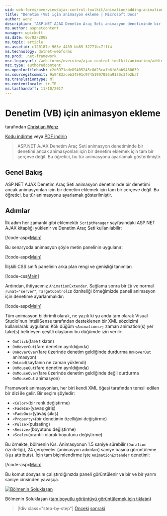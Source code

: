 ```yaml
---
uid: web-forms/overview/ajax-control-toolkit/animation/adding-animation-to-a-control-vb
title: "Denetim (VB) için animasyon ekleme | Microsoft Docs"
author: wenz
description: "ASP.NET AJAX Denetim Araç Seti animasyon denetiminde bir denetimi ancak animasyonları için bir denetim eklemek için tam bir çerçeve değil. Bu öğreticide gösterilmiştir nasıl..."
ms.author: aspnetcontent
manager: wpickett
ms.date: 06/02/2008
ms.topic: article
ms.assetid: c120187e-963e-4439-bb85-32771bc7f1f4
ms.technology: dotnet-webforms
ms.prod: .net-framework
msc.legacyurl: /web-forms/overview/ajax-control-toolkit/animation/adding-animation-to-a-control-vb
msc.type: authoredcontent
ms.openlocfilehash: c2d6971ade89405245c8d23cafb6fd8bb9468639
ms.sourcegitcommit: 9a9483aceb34591c97451997036a9120c3fe2baf
ms.translationtype: MT
ms.contentlocale: tr-TR
ms.lasthandoff: 11/10/2017
---
```

<a name="adding-animation-to-a-control-vb"></a>Denetim (VB) için animasyon ekleme
====================
tarafından [Christian Wenz](https://github.com/wenz)

[Kodu indirme](http://download.microsoft.com/download/f/9/a/f9a26acd-8df4-4484-8a18-199e4598f411/Animation1.vb.zip) veya [PDF indirin](http://download.microsoft.com/download/6/7/1/6718d452-ff89-4d3f-a90e-c74ec2d636a3/animation1VB.pdf)

> ASP.NET AJAX Denetim Araç Seti animasyon denetiminde bir denetimi ancak animasyonları için bir denetim eklemek için tam bir çerçeve değil. Bu öğretici, bu tür animasyonu ayarlamak gösterilmiştir.


## <a name="overview"></a>Genel Bakış

ASP.NET AJAX Denetim Araç Seti animasyon denetiminde bir denetimi ancak animasyonları için bir denetim eklemek için tam bir çerçeve değil. Bu öğretici, bu tür animasyonu ayarlamak gösterilmiştir.

## <a name="steps"></a>Adımlar

İlk adım her zamanki gibi eklemektir `ScriptManager` sayfasındaki ASP.NET AJAX kitaplığı yüklenir ve Denetim Araç Seti kullanılabilir:

[!code-aspx[Main](adding-animation-to-a-control-vb/samples/sample1.aspx)]

Bu senaryoda animasyon şöyle metin panelinin uygulanır:

[!code-aspx[Main](adding-animation-to-a-control-vb/samples/sample2.aspx)]

İlişkili CSS sınıfı panelinin arka plan rengi ve genişliği tanımlar:

[!code-css[Main](adding-animation-to-a-control-vb/samples/sample3.css)]

Ardından, ihtiyacımız `AnimationExtender`. Sağlama sonra bir `ID` ve normal `runat="server"`, `TargetControlID` özniteliği örneğimizde paneli animasyon için denetime ayarlanmalıdır:

[!code-aspx[Main](adding-animation-to-a-control-vb/samples/sample4.aspx)]

Tüm animasyon bildirimli olarak, ne yazık ki şu anda tam olarak Visual Studio'nun IntelliSense tarafından desteklenen bir XML sözdizimi kullanılarak uygulanır. Kök düğüm `<Animations>;` zaman animation(s) yer take(s) belirleyen çeşitli olaylarını bu düğümde izin verilir:

- `OnClick`(fare tıklatın)
- `OnHoverOut`(fare denetim ayrıldığında)
- `OnHoverOver`(fare üzerinde denetim geldiğinde durdurma `OnHoverOut` animasyon)
- `OnLoad`(sayfanın ne zaman yüklendi)
- `OnMouseOut`(fare denetim ayrıldığında)
- `OnMouseOver`(fare üzerinde denetim geldiğinde değil durdurma `OnMouseOut` animasyon)

Framework animasyonları, her biri kendi XML öğesi tarafından temsil edilen bir dizi ile gelir. Bir seçim şöyledir:

- `<Color>`(bir renk değiştirme)
- `<FadeIn>`(yavaş giriş)
- `<FadeOut>`(yavaş çıkış)
- `<Property>`(bir denetimin özelliğini değiştirme)
- `<Pulse>`(pulsating)
- `<Resize>`(boyutunu değiştirme)
- `<Scale>`(orantılı olarak boyutunu değiştirme)

Bu örnekte, bölmenin Kıs. Animasyonun 1.5 saniye sürebilir (`Duration` özniteliği), 24 çerçeveler (animasyon adımları) saniye başına görüntüleme (`Fps` attributs). İçin tam biçimlendirme işte `AnimationExtender` denetimi:

[!code-aspx[Main](adding-animation-to-a-control-vb/samples/sample5.aspx)]

Bu komut dosyasını çalıştırdığınızda paneli görüntülenir ve bir ve bir yarım saniye cinsinden yavaşça.


[![Bölmenin Soluklaşan](adding-animation-to-a-control-vb/_static/image2.png)](adding-animation-to-a-control-vb/_static/image1.png)

Bölmenin Soluklaşan ([tam boyutlu görüntüyü görüntülemek için tıklatın](adding-animation-to-a-control-vb/_static/image3.png))

>[!div class="step-by-step"]
[Önceki](dynamically-controlling-updatepanel-animations-cs.md)
[sonraki](executing-several-animations-at-the-same-time-vb.md)

